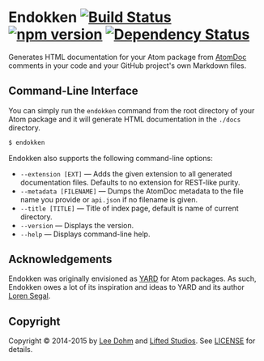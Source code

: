 # Endokken [![Build Status](https://travis-ci.org/lee-dohm/endokken.svg?branch=master)](https://travis-ci.org/lee-dohm/endokken) [![npm version](https://badge.fury.io/js/endokken.svg)](http://badge.fury.io/js/endokken) [![Dependency Status](https://david-dm.org/lee-dohm/endokken.svg)](https://david-dm.org/lee-dohm/endokken)

Generates HTML documentation for your Atom package from [AtomDoc][atomdoc] comments in your code and your GitHub project's own Markdown files.

## Command-Line Interface

You can simply run the `endokken` command from the root directory of your Atom package and it will generate HTML documentation in the `./docs` directory.

```sh
$ endokken
```

Endokken also supports the following command-line options:

* `--extension [EXT]` &mdash; Adds the given extension to all generated documentation files. Defaults to no extension for REST-like purity.
* `--metadata [FILENAME]` &mdash; Dumps the AtomDoc metadata to the file name you provide or `api.json` if no filename is given.
* `--title [TITLE]` &mdash; Title of index page, default is name of current directory.
* `--version` &mdash; Displays the version.
* `--help` &mdash; Displays command-line help.

## Acknowledgements

Endokken was originally envisioned as [YARD][yard] for Atom packages. As such, Endokken owes a lot of its inspiration and ideas to YARD and its author [Loren Segal][lsegal].

## Copyright

Copyright &copy; 2014-2015 by [Lee Dohm][lee-dohm] and [Lifted Studios][lifted]. See [LICENSE][license] for details.

[atomdoc]: https://github.com/atom/atomdoc
[lee-dohm]: http://www.lee-dohm.com
[lifted]: http://www.liftedstudios.com
[lsegal]: https://github.com/lsegal
[license]: https://github.com/lee-dohm/endokken/blob/master/LICENSE.md
[yard]: http://yardoc.org
